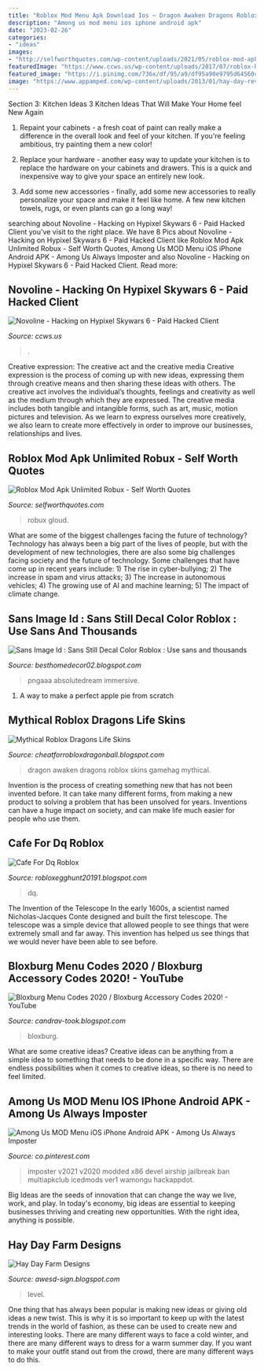 ```yaml
---
title: "Roblox Mod Menu Apk Download Ios ~ Dragon Awaken Dragons Roblox Skins Gamehag Mythical"
description: "Among us mod menu ios iphone android apk"
date: "2023-02-26"
categories:
- "ideas"
images:
- "http://selfworthquotes.com/wp-content/uploads/2021/05/roblox-mod-apk-unlimited-robux-373347-1024x1024.jpg"
featuredImage: "https://www.ccws.us/wp-content/uploads/2017/07/roblox-hack-tool-roblox-hack-on-mac.jpg"
featured_image: "https://i.pinimg.com/736x/df/95/a9/df95a90e9795d64560c9e7e20309255f.jpg"
image: "https://www.appamped.com/wp-content/uploads/2013/01/hay-day-review2.jpg"
---
```



Section 3: Kitchen Ideas
3 Kitchen Ideas That Will Make Your Home feel New Again
1. Repaint your cabinets - a fresh coat of paint can really make a difference in the overall look and feel of your kitchen. If you're feeling ambitious, try painting them a new color!

2. Replace your hardware - another easy way to update your kitchen is to replace the hardware on your cabinets and drawers. This is a quick and inexpensive way to give your space an entirely new look.

3. Add some new accessories - finally, add some new accessories to really personalize your space and make it feel like home. A few new kitchen towels, rugs, or even plants can go a long way!

	

		
searching about Novoline - Hacking on Hypixel Skywars 6 - Paid Hacked Client you've visit to the right place. We have 8 Pics about Novoline - Hacking on Hypixel Skywars 6 - Paid Hacked Client like Roblox Mod Apk Unlimited Robux - Self Worth Quotes, Among Us MOD Menu iOS iPhone Android APK - Among Us Always Imposter and also Novoline - Hacking on Hypixel Skywars 6 - Paid Hacked Client. Read more:
		
    
## Novoline - Hacking On Hypixel Skywars 6 - Paid Hacked Client

<img loading=lazy src="https://www.ccws.us/wp-content/uploads/2017/07/roblox-hack-tool-roblox-hack-on-mac.jpg" onerror="this.onerror=null;this.src='https://tse1.mm.bing.net/th?id=OIP.I3Z3G59-bFmM-mVKZ16bZwHaEK&amp;pid=15.1';" alt="Novoline - Hacking on Hypixel Skywars 6 - Paid Hacked Client">

_Source: ccws.us_

>. 

	

Creative expression: The creative act and the creative media
Creative expression is the process of coming up with new ideas, expressing them through creative means and then sharing these ideas with others. The creative act involves the individual’s thoughts, feelings and creativity as well as the medium through which they are expressed. The creative media includes both tangible and intangible forms, such as art, music, motion pictures and television. As we learn to express ourselves more creatively, we also learn to create more effectively in order to improve our businesses, relationships and lives.

    
## Roblox Mod Apk Unlimited Robux - Self Worth Quotes

<img loading=lazy src="http://selfworthquotes.com/wp-content/uploads/2021/05/roblox-mod-apk-unlimited-robux-373347-1024x1024.jpg" onerror="this.onerror=null;this.src='https://tse4.mm.bing.net/th?id=OIP.1BcSINPAvA1DFt8pyi628gHaHa&amp;pid=15.1';" alt="Roblox Mod Apk Unlimited Robux - Self Worth Quotes">

_Source: selfworthquotes.com_

>robux gloud. 

	

What are some of the biggest challenges facing the future of technology?
Technology has always been a big part of the lives of people, but with the development of new technologies, there are also some big challenges facing society and the future of technology. Some challenges that have come up in recent years include: 1) The rise in cyber-bullying; 2) The increase in spam and virus attacks; 3) The increase in autonomous vehicles; 4) The growing use of AI and machine learning; 5) The impact of climate change.

    
## Sans Image Id : Sans Still Decal Color Roblox : Use Sans And Thousands

<img loading=lazy src="https://lh5.googleusercontent.com/proxy/jby4n_o5QCyPPi41xBtAvdFUpF-oAEEbSSrLZXkBvNRNvtU--p6ws_lA01bUEVxOv9_jEfY144yNhqGkSgtKt4kdgA=w1200-h630-p-k-no-nu" onerror="this.onerror=null;this.src='https://tse3.mm.bing.net/th?id=OIP.p9jOy3WbCkhyxDoLuE5zxgHaEG&amp;pid=15.1';" alt="Sans Image Id : Sans Still Decal Color Roblox : Use sans and thousands">

_Source: besthomedecor02.blogspot.com_

>pngaaa absolutedream immersive. 

	

1. A way to make a perfect apple pie from scratch 

    
## Mythical Roblox Dragons Life Skins

<img loading=lazy src="https://gamehag.com/img/screen/168_1_2..jpg" onerror="this.onerror=null;this.src='https://tse1.mm.bing.net/th?id=OIP.GcYOKaQit7IGiwod2xuuUAHaEK&amp;pid=15.1';" alt="Mythical Roblox Dragons Life Skins">

_Source: cheatforrobloxdragonball.blogspot.com_

>dragon awaken dragons roblox skins gamehag mythical. 

	

Invention is the process of creating something new that has not been invented before. It can take many different forms, from making a new product to solving a problem that has been unsolved for years. Inventions can have a huge impact on society, and can make life much easier for people who use them.

    
## Cafe For Dq Roblox

<img loading=lazy src="https://res.cloudinary.com/lmn/image/upload/e_sharpen:100/f_auto,fl_lossy,q_auto/v1/gameskinnyc/2/0/1/2019072111010600-ba01866645036fd743f5af389ea6db86-6bed6.jpg" onerror="this.onerror=null;this.src='https://tse3.mm.bing.net/th?id=OIP.dKcJcIVw5COnRWV5zjqU7wHaEK&amp;pid=15.1';" alt="Cafe For Dq Roblox">

_Source: robloxegghunt20191.blogspot.com_

>dq. 

	

The Invention of the Telescope
In the early 1600s, a scientist named Nicholas-Jacques Conte designed and built the first telescope. The telescope was a simple device that allowed people to see things that were extremely small and far away. This invention has helped us see things that we would never have been able to see before.

    
## Bloxburg Menu Codes 2020 / Bloxburg Accessory Codes 2020! - YouTube

<img loading=lazy src="https://i.pinimg.com/736x/df/95/a9/df95a90e9795d64560c9e7e20309255f.jpg" onerror="this.onerror=null;this.src='https://tse3.mm.bing.net/th?id=OIP.XZdkmFFpBBlCV8CRA4hwGQHaNK&amp;pid=15.1';" alt="Bloxburg Menu Codes 2020 / Bloxburg Accessory Codes 2020! - YouTube">

_Source: candrav-took.blogspot.com_

>bloxburg. 

	

What are some creative ideas?
Creative ideas can be anything from a simple idea to something that needs to be done in a specific way. There are endless possibilities when it comes to creative ideas, so there is no need to feel limited.

    
## Among Us MOD Menu IOS IPhone Android APK - Among Us Always Imposter

<img loading=lazy src="https://i.pinimg.com/originals/98/32/19/9832194f8d52bb8469191f55a84e3206.jpg" onerror="this.onerror=null;this.src='https://tse2.mm.bing.net/th?id=OIP.vVkVTeNNrwKjVYLEVB8LzwHaEK&amp;pid=15.1';" alt="Among Us MOD Menu iOS iPhone Android APK - Among Us Always Imposter">

_Source: co.pinterest.com_

>imposter v2021 v2020 modded x86 devel airship jailbreak ban multiapkclub icedmods ver1 wamongu hackappdot. 

	

Big Ideas are the seeds of innovation that can change the way we live, work, and play. In today's economy, big ideas are essential to keeping businesses thriving and creating new opportunities. With the right idea, anything is possible.

    
## Hay Day Farm Designs

<img loading=lazy src="https://www.appamped.com/wp-content/uploads/2013/01/hay-day-review2.jpg" onerror="this.onerror=null;this.src='https://tse2.mm.bing.net/th?id=OIP.XBKO1kgE6vLUgcJnWQ-1mQHaFj&amp;pid=15.1';" alt="Hay Day Farm Designs">

_Source: awesd-sign.blogspot.com_

>level. 

	

One thing that has always been popular is making new ideas or giving old ideas a new twist. This is why it is so important to keep up with the latest trends in the world of fashion, as these can be used to create new and interesting looks. There are many different ways to face a cold winter, and there are many different ways to dress for a warm summer day. If you want to make your outfit stand out from the crowd, there are many different ways to do this.

